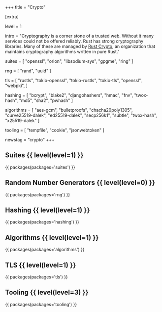 +++
title = "Crypto"

[extra]

level = 1

intro = "Cryptography is a corner stone of a trusted web. Without it many services could not be offered  reliably. Rust has strong cryptography libraries. Many of these are managed by [Rust Crypto](https://github.com/RustCrypto), an organization that maintains cryptography algorithms written in pure Rust."

suites = [
  "openssl",
  "orion",
  "libsodium-sys",
  "gpgme",
  "ring"
]

rng = [
  "rand",
  "uuid"
]

tls = [
  "rustls",
  "tokio-openssl",
  "tokio-rustls",
  "tokio-tls",
  "openssl",
  "webpki",
]

hashing = [
  "bcrypt",
  "blake2",
  "djangohashers",
  "hmac",
  "fnv",
  "twox-hash",
  "md5",
  "sha2",
  "pwhash"
]

algorithms = [
  "aes-gcm",
  "bulletproofs",
  "chacha20poly1305",
  "curve25519-dalek",
  "ed25519-dalek",
  "secp256k1",
  "subtle",
  "twox-hash",
  "x25519-dalek"
]

tooling = [
  "tempfile",
  "cookie",
  "jsonwebtoken"
]

newstag = "crypto"
+++

<div>

<h2>Suites {{ level(level=1) }}</h2>

{{ packages(packages='suites') }}

<h2>Random Number Generators  {{ level(level=0) }}</h2>

{{ packages(packages='rng') }}

<h2>Hashing  {{ level(level=1) }}</h2>

{{ packages(packages='hashing') }}

<h2>Algorithms  {{ level(level=1) }}</h2>

{{ packages(packages='algorithms') }}

<h2>TLS  {{ level(level=1) }}</h2>

{{ packages(packages='tls') }}

<h2>Tooling  {{ level(level=3) }}</h2>

{{ packages(packages='tooling') }}
</div>

